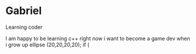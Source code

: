 # Gabriel
Learning coder

I am happy to be learning c++ right now i want to become a game dev when i grow up
ellipse (20,20,20,20);
if (

